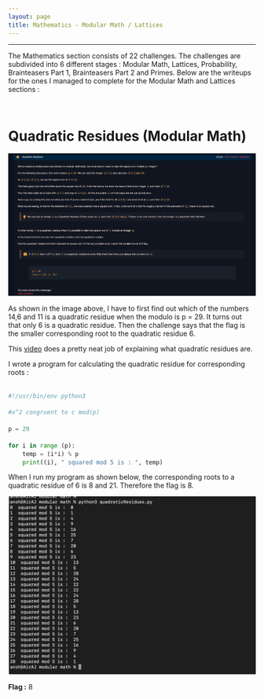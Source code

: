 ```yaml
---
layout: page
title: Mathematics - Modular Math / Lattices
---
```

<hr/>

The Mathematics section consists of 22 challenges. The challenges are subdivided into 6 different stages : Modular Math, Lattices, Probability, Brainteasers Part 1, Brainteasers Part 2 and Primes. Below are the writeups for the ones I managed to complete for the Modular Math and Lattices sections :

<br/>

# Quadratic Residues (Modular Math)

![CryptoHack Image](/assets/img/exploitImages/cryptoHack/img47.png)

As shown in the image above, I have to first find out which of the numbers 14,6 and 11 is a quadratic residue when the modulo is p = 29. It turns out that only 6 is a quadratic residue. Then the challenge says that the flag is the smaller corresponding root to the quadratic residue 6. 
 
This <a href="https://www.youtube.com/watch?v=M6gDsFhQugM" target="_blank">video</a> does a pretty neat job of explaining what quadratic residues are.

I wrote a program for calculating the quadratic residue for corresponding roots : 

```python

#!/usr/bin/env python3

#x^2 congruent to c mod(p)

p = 29

for i in range (p):
    temp = (i*i) % p
    print((i), " squared mod 5 is : ", temp)

```

When I run my program as shown below, the corresponding roots to a quadratic residue of 6 is 8 and 21. Therefore the flag is 8.

![CryptoHack Image](/assets/img/exploitImages/cryptoHack/img48.png)

**Flag :** 8
